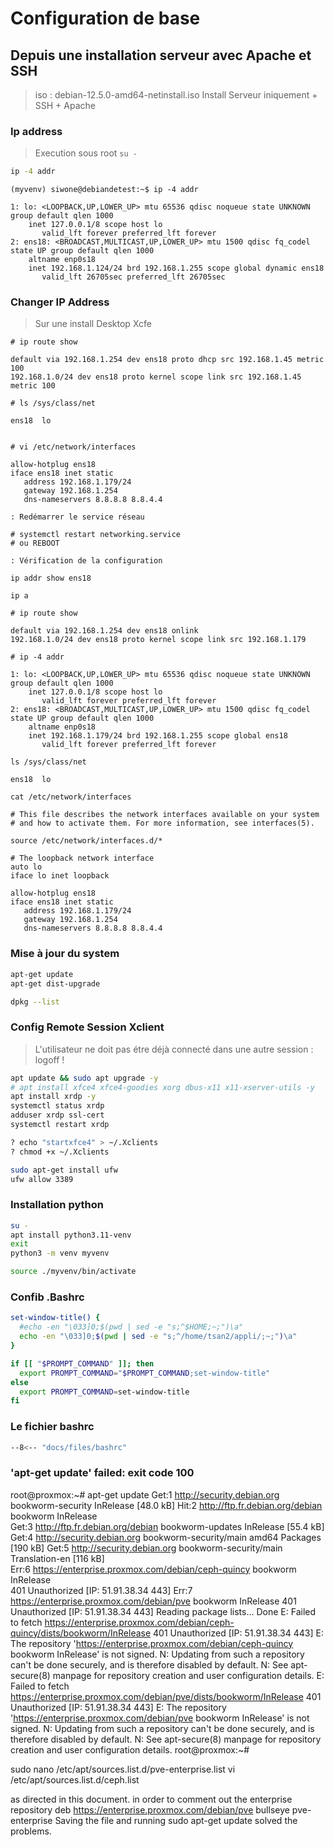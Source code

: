 
# Configuration de base

## Depuis une installation serveur avec Apache et SSH

> iso : debian-12.5.0-amd64-netinstall.iso
> Install Serveur iniquement + SSH + Apache


### Ip address

> Execution sous root `su -`

```bash
ip -4 addr
```

```console
(myvenv) siwone@debiandetest:~$ ip -4 addr

1: lo: <LOOPBACK,UP,LOWER_UP> mtu 65536 qdisc noqueue state UNKNOWN group default qlen 1000
    inet 127.0.0.1/8 scope host lo
       valid_lft forever preferred_lft forever
2: ens18: <BROADCAST,MULTICAST,UP,LOWER_UP> mtu 1500 qdisc fq_codel state UP group default qlen 1000
    altname enp0s18
    inet 192.168.1.124/24 brd 192.168.1.255 scope global dynamic ens18
       valid_lft 26705sec preferred_lft 26705sec
```

### Changer IP Address

> Sur une install Desktop Xcfe

```console
# ip route show

default via 192.168.1.254 dev ens18 proto dhcp src 192.168.1.45 metric 100
192.168.1.0/24 dev ens18 proto kernel scope link src 192.168.1.45 metric 100

# ls /sys/class/net

ens18  lo


# vi /etc/network/interfaces

allow-hotplug ens18
iface ens18 inet static
   address 192.168.1.179/24
   gateway 192.168.1.254
   dns-nameservers 8.8.8.8 8.8.4.4

: Redémarrer le service réseau

# systemctl restart networking.service
# ou REBOOT

: Vérification de la configuration

ip addr show ens18

ip a

# ip route show

default via 192.168.1.254 dev ens18 onlink
192.168.1.0/24 dev ens18 proto kernel scope link src 192.168.1.179

# ip -4 addr

1: lo: <LOOPBACK,UP,LOWER_UP> mtu 65536 qdisc noqueue state UNKNOWN group default qlen 1000
    inet 127.0.0.1/8 scope host lo
       valid_lft forever preferred_lft forever
2: ens18: <BROADCAST,MULTICAST,UP,LOWER_UP> mtu 1500 qdisc fq_codel state UP group default qlen 1000
    altname enp0s18
    inet 192.168.1.179/24 brd 192.168.1.255 scope global ens18
       valid_lft forever preferred_lft forever

ls /sys/class/net

ens18  lo

cat /etc/network/interfaces

# This file describes the network interfaces available on your system
# and how to activate them. For more information, see interfaces(5).

source /etc/network/interfaces.d/*

# The loopback network interface
auto lo
iface lo inet loopback

allow-hotplug ens18
iface ens18 inet static
   address 192.168.1.179/24
   gateway 192.168.1.254
   dns-nameservers 8.8.8.8 8.8.4.4

```

### Mise à jour du system

```bash
apt-get update
apt-get dist-upgrade

dpkg --list
```

### Config Remote Session Xclient

> L'utilisateur ne doit pas étre déjà connecté dans une autre session : logoff !

```bash
apt update && sudo apt upgrade -y
# apt install xfce4 xfce4-goodies xorg dbus-x11 x11-xserver-utils -y
apt install xrdp -y
systemctl status xrdp
adduser xrdp ssl-cert
systemctl restart xrdp

? echo "startxfce4" > ~/.Xclients
? chmod +x ~/.Xclients

sudo apt-get install ufw
ufw allow 3389
```

### Installation python

```bash
su -
apt install python3.11-venv
exit
python3 -m venv myvenv

source ./myvenv/bin/activate
```

### Confib .Bashrc

```bash
set-window-title() {
  #echo -en "\033]0;$(pwd | sed -e "s;^$HOME;~;")\a"
  echo -en "\033]0;$(pwd | sed -e "s;^/home/tsan2/appli/;~;")\a"
}

if [[ "$PROMPT_COMMAND" ]]; then
  export PROMPT_COMMAND="$PROMPT_COMMAND;set-window-title"
else
  export PROMPT_COMMAND=set-window-title
fi
```

### Le fichier bashrc

```bash
--8<-- "docs/files/bashrc"
```


### 'apt-get update' failed: exit code 100

root@proxmox:~# apt-get update
Get:1 http://security.debian.org bookworm-security InRelease [48.0 kB]
Hit:2 http://ftp.fr.debian.org/debian bookworm InRelease                             
Get:3 http://ftp.fr.debian.org/debian bookworm-updates InRelease [55.4 kB]           
Get:4 http://security.debian.org bookworm-security/main amd64 Packages [190 kB]
Get:5 http://security.debian.org bookworm-security/main Translation-en [116 kB]      
Err:6 https://enterprise.proxmox.com/debian/ceph-quincy bookworm InRelease           
  401  Unauthorized [IP: 51.91.38.34 443]
Err:7 https://enterprise.proxmox.com/debian/pve bookworm InRelease
  401  Unauthorized [IP: 51.91.38.34 443]
Reading package lists... Done
E: Failed to fetch https://enterprise.proxmox.com/debian/ceph-quincy/dists/bookworm/InRelease  401  Unauthorized [IP: 51.91.38.34 443]
E: The repository 'https://enterprise.proxmox.com/debian/ceph-quincy bookworm InRelease' is not signed.
N: Updating from such a repository can't be done securely, and is therefore disabled by default.
N: See apt-secure(8) manpage for repository creation and user configuration details.
E: Failed to fetch https://enterprise.proxmox.com/debian/pve/dists/bookworm/InRelease  401  Unauthorized [IP: 51.91.38.34 443]
E: The repository 'https://enterprise.proxmox.com/debian/pve bookworm InRelease' is not signed.
N: Updating from such a repository can't be done securely, and is therefore disabled by default.
N: See apt-secure(8) manpage for repository creation and user configuration details.
root@proxmox:~#

sudo nano /etc/apt/sources.list.d/pve-enterprise.list
vi /etc/apt/sources.list.d/ceph.list

as directed in this document. in order to comment out the enterprise repository deb https://enterprise.proxmox.com/debian/pve bullseye pve-enterprise
Saving the file and running sudo apt-get update solved the problems.